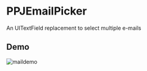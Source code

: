 # PPJEmailPicker
An UITextField replacement to select multiple e-mails

## Demo
![maildemo](https://cloud.githubusercontent.com/assets/1206478/15473873/903f70a2-20d8-11e6-919e-474682571106.gif)

